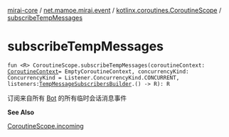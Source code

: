 [mirai-core](../../index.md) / [net.mamoe.mirai.event](../index.md) / [kotlinx.coroutines.CoroutineScope](index.md) / [subscribeTempMessages](./subscribe-temp-messages.md)

# subscribeTempMessages

`fun <R> CoroutineScope.subscribeTempMessages(coroutineContext: `[`CoroutineContext`](https://kotlinlang.org/api/latest/jvm/stdlib/kotlin.coroutines/-coroutine-context/index.html)` = EmptyCoroutineContext, concurrencyKind: ConcurrencyKind = Listener.ConcurrencyKind.CONCURRENT, listeners: `[`TempMessageSubscribersBuilder`](../-temp-message-subscribers-builder.md)`.() -> R): R`

订阅来自所有 [Bot](../../net.mamoe.mirai/-bot/index.md) 的所有临时会话消息事件

**See Also**

[CoroutineScope.incoming](incoming.md)

